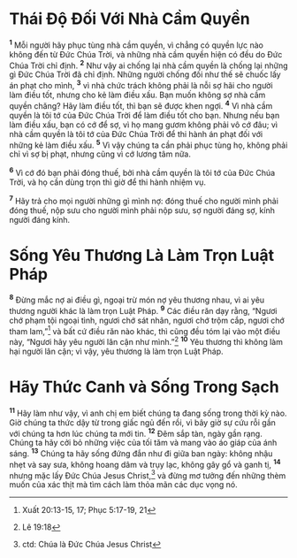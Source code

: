 # Thái Độ Đối Với Nhà Cầm Quyền
<sup><b>1</b></sup> Mỗi người hãy phục tùng nhà cầm quyền, vì chẳng có quyền lực nào không đến từ Đức Chúa Trời, và những nhà cầm quyền hiện có đều do Đức Chúa Trời chỉ định. <sup><b>2</b></sup> Như vậy ai chống lại nhà cầm quyền là chống lại những gì Đức Chúa Trời đã chỉ định. Những người chống đối như thế sẽ chuốc lấy án phạt cho mình, <sup><b>3</b></sup> vì nhà chức trách không phải là nỗi sợ hãi cho người làm điều tốt, nhưng cho kẻ làm điều xấu. Bạn muốn không sợ nhà cầm quyền chăng? Hãy làm điều tốt, thì bạn sẽ được khen ngợi. <sup><b>4</b></sup> Vì nhà cầm quyền là tôi tớ của Đức Chúa Trời để làm điều tốt cho bạn. Nhưng nếu bạn làm điều xấu, bạn có cớ để sợ, vì họ mang gươm không phải vô cớ đâu; vì nhà cầm quyền là tôi tớ của Đức Chúa Trời để thi hành án phạt đối với những kẻ làm điều xấu. <sup><b>5</b></sup> Vì vậy chúng ta cần phải phục tùng họ, không phải chỉ vì sợ bị phạt, nhưng cũng vì cớ lương tâm nữa.

<sup><b>6</b></sup> Vì cớ đó bạn phải đóng thuế, bởi nhà cầm quyền là tôi tớ của Đức Chúa Trời, và họ cần dùng trọn thì giờ để thi hành nhiệm vụ.

<sup><b>7</b></sup> Hãy trả cho mọi người những gì mình nợ: đóng thuế cho người mình phải đóng thuế, nộp sưu cho người mình phải nộp sưu, sợ người đáng sợ, kính người đáng kính.


# Sống Yêu Thương Là Làm Trọn Luật Pháp
<sup><b>8</b></sup> Đừng mắc nợ ai điều gì, ngoại trừ món nợ yêu thương nhau, vì ai yêu thương người khác là làm trọn Luật Pháp. <sup><b>9</b></sup> Các điều răn dạy rằng, “Ngươi chớ phạm tội ngoại tình, ngươi chớ sát nhân, ngươi chớ trộm cắp, ngươi chớ tham lam,”[^1-0444749f-5990-4d09-98c2-f45b00c92a8b] và bất cứ điều răn nào khác, thì cũng đều tóm lại vào một điều này, “Ngươi hãy yêu người lân cận như mình.”[^2-0444749f-5990-4d09-98c2-f45b00c92a8b] <sup><b>10</b></sup> Yêu thương thì không làm hại người lân cận; vì vậy, yêu thương là làm trọn Luật Pháp.


# Hãy Thức Canh và Sống Trong Sạch
<sup><b>11</b></sup> Hãy làm như vậy, vì anh chị em biết chúng ta đang sống trong thời kỳ nào. Giờ chúng ta thức dậy từ trong giấc ngủ đến rồi, vì bây giờ sự cứu rỗi gần với chúng ta hơn lúc chúng ta mới tin. <sup><b>12</b></sup> Đêm sắp tàn, ngày gần rạng. Chúng ta hãy cởi bỏ những việc của tối tăm và mang vào áo giáp của ánh sáng. <sup><b>13</b></sup> Chúng ta hãy sống đứng đắn như đi giữa ban ngày: không nhậu nhẹt và say sưa, không hoang dâm và trụy lạc, không gây gổ và ganh tị, <sup><b>14</b></sup> nhưng mặc lấy Đức Chúa Jesus Christ,[^3-0444749f-5990-4d09-98c2-f45b00c92a8b] và đừng mơ tưởng đến những thèm muốn của xác thịt mà tìm cách làm thỏa mãn các dục vọng nó.

[^1-0444749f-5990-4d09-98c2-f45b00c92a8b]: Xuất 20:13-15, 17; Phục 5:17-19, 21
[^2-0444749f-5990-4d09-98c2-f45b00c92a8b]: Lê 19:18
[^3-0444749f-5990-4d09-98c2-f45b00c92a8b]: ctd: Chúa là Đức Chúa Jesus Christ